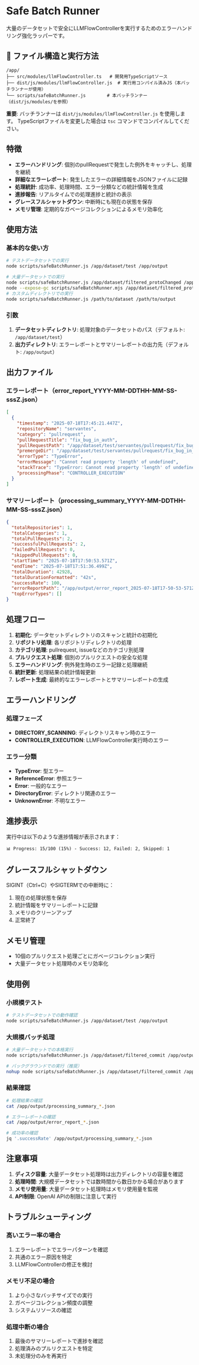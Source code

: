 # Safe Batch Runner

大量のデータセットで安全にLLMFlowControllerを実行するためのエラーハンドリング強化ラッパーです。

## 📁 ファイル構造と実行方法

```
/app/
├── src/modules/llmFlowController.ts   # 開発用TypeScriptソース
├── dist/js/modules/llmFlowController.js  # 実行用コンパイル済みJS（本バッチランナーが使用）
└── scripts/safeBatchRunner.js        # 本バッチランナー（dist/js/modules/を参照）
```

**重要**: バッチランナーは `dist/js/modules/llmFlowController.js` を使用します。
TypeScriptファイルを変更した場合は `tsc` コマンドでコンパイルしてください。

## 特徴

- **エラーハンドリング**: 個別のpullRequestで発生した例外をキャッチし、処理を継続
- **詳細なエラーレポート**: 発生したエラーの詳細情報をJSONファイルに記録
- **処理統計**: 成功率、処理時間、エラー分類などの統計情報を生成
- **進捗報告**: リアルタイムでの処理進捗と統計の表示
- **グレースフルシャットダウン**: 中断時にも現在の状態を保存
- **メモリ管理**: 定期的なガベージコレクションによるメモリ効率化

## 使用方法

### 基本的な使い方

```bash
# テストデータセットでの実行
node scripts/safeBatchRunner.js /app/dataset/test /app/output

# 大量データセットでの実行
node scripts/safeBatchRunner.js /app/dataset/filtered_protoChanged /app/output
node --expose-gc scripts/safeBatchRunner.mjs /app/dataset/filtered_protoChanged /app/output
# カスタムディレクトリでの実行
node scripts/safeBatchRunner.js /path/to/dataset /path/to/output
```

### 引数

1. **データセットディレクトリ**: 処理対象のデータセットのパス（デフォルト: `/app/dataset/test`）
2. **出力ディレクトリ**: エラーレポートとサマリーレポートの出力先（デフォルト: `/app/output`）

## 出力ファイル

### エラーレポート（error_report_YYYY-MM-DDTHH-MM-SS-sssZ.json）

```json
[
  {
    "timestamp": "2025-07-18T17:45:21.447Z",
    "repositoryName": "servantes",
    "category": "pullrequest",
    "pullRequestTitle": "fix_bug_in_auth",
    "pullRequestPath": "/app/dataset/test/servantes/pullrequest/fix_bug_in_auth",
    "premergeDir": "/app/dataset/test/servantes/pullrequest/fix_bug_in_auth/premerge_42",
    "errorType": "TypeError",
    "errorMessage": "Cannot read property 'length' of undefined",
    "stackTrace": "TypeError: Cannot read property 'length' of undefined\n    at ...",
    "processingPhase": "CONTROLLER_EXECUTION"
  }
]
```

### サマリーレポート（processing_summary_YYYY-MM-DDTHH-MM-SS-sssZ.json）

```json
{
  "totalRepositories": 1,
  "totalCategories": 1,
  "totalPullRequests": 2,
  "successfulPullRequests": 2,
  "failedPullRequests": 0,
  "skippedPullRequests": 0,
  "startTime": "2025-07-18T17:50:53.571Z",
  "endTime": "2025-07-18T17:51:36.499Z",
  "totalDuration": 42928,
  "totalDurationFormatted": "42s",
  "successRate": 100,
  "errorReportPath": "/app/output/error_report_2025-07-18T17-50-53-571Z.json",
  "topErrorTypes": []
}
```

## 処理フロー

1. **初期化**: データセットディレクトリのスキャンと統計の初期化
2. **リポジトリ処理**: 各リポジトリディレクトリの処理
3. **カテゴリ処理**: pullrequest, issueなどのカテゴリ別処理
4. **プルリクエスト処理**: 個別のプルリクエストの安全な処理
5. **エラーハンドリング**: 例外発生時のエラー記録と処理継続
6. **統計更新**: 処理結果の統計情報更新
7. **レポート生成**: 最終的なエラーレポートとサマリーレポートの生成

## エラーハンドリング

### 処理フェーズ

- **DIRECTORY_SCANNING**: ディレクトリスキャン時のエラー
- **CONTROLLER_EXECUTION**: LLMFlowController実行時のエラー

### エラー分類

- **TypeError**: 型エラー
- **ReferenceError**: 参照エラー
- **Error**: 一般的なエラー
- **DirectoryError**: ディレクトリ関連のエラー
- **UnknownError**: 不明なエラー

## 進捗表示

実行中は以下のような進捗情報が表示されます：

```
📊 Progress: 15/100 (15%) - Success: 12, Failed: 2, Skipped: 1
```

## グレースフルシャットダウン

SIGINT（Ctrl+C）やSIGTERMでの中断時に：

1. 現在の処理状態を保存
2. 統計情報をサマリーレポートに記録
3. メモリのクリーンアップ
4. 正常終了

## メモリ管理

- 10個のプルリクエスト処理ごとにガベージコレクション実行
- 大量データセット処理時のメモリ効率化

## 使用例

### 小規模テスト

```bash
# テストデータセットでの動作確認
node scripts/safeBatchRunner.js /app/dataset/test /app/output
```

### 大規模バッチ処理

```bash
# 大量データセットでの本格実行
node scripts/safeBatchRunner.js /app/dataset/filtered_commit /app/output_large

# バックグラウンドでの実行（推奨）
nohup node scripts/safeBatchRunner.js /app/dataset/filtered_commit /app/output_large > batch_processing.log 2>&1 &
```

### 結果確認

```bash
# 処理結果の確認
cat /app/output/processing_summary_*.json

# エラーレポートの確認
cat /app/output/error_report_*.json

# 成功率の確認
jq '.successRate' /app/output/processing_summary_*.json
```

## 注意事項

1. **ディスク容量**: 大量データセット処理時は出力ディレクトリの容量を確認
2. **処理時間**: 大規模データセットでは数時間から数日かかる場合があります
3. **メモリ使用量**: 大量データセット処理時はメモリ使用量を監視
4. **API制限**: OpenAI APIの制限に注意して実行

## トラブルシューティング

### 高いエラー率の場合

1. エラーレポートでエラーパターンを確認
2. 共通のエラー原因を特定
3. LLMFlowControllerの修正を検討

### メモリ不足の場合

1. より小さなバッチサイズでの実行
2. ガベージコレクション頻度の調整
3. システムリソースの確認

### 処理中断の場合

1. 最後のサマリーレポートで進捗を確認
2. 処理済みのプルリクエストを特定
3. 未処理分のみを再実行
